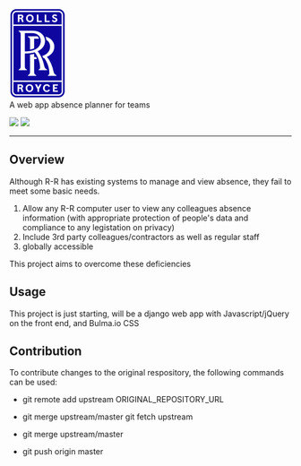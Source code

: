 <p>
    <img alt="Rolls-Royce Logo" width="100" src="https://raw.githubusercontent.com/rropen/.github/main/img/logo.png">
    <br>
    A web app absence planner for teams
</p>

<!-- Place any useful shield.io shields here.  Use the style=flat styling option. -->
<p>
 <a href=""><img src="https://img.shields.io/badge/Rolls--Royce-Software%20Factory-10069f"></a>
 <a href="http://commitizen.github.io/cz-cli/"><img src="https://img.shields.io/badge/commitizen-friendly-brightgreen?style=flat"></a>
</p>

---

## Overview

Although R-R has existing systems to manage and view absence, they fail to meet some basic needs.
1. Allow any R-R computer user to view any colleagues absence information (with appropriate protection of people's data and compliance to any legistation on privacy)
2. Include 3rd party colleagues/contractors as well as regular staff
3. globally accessible

This project aims to overcome these deficiencies


## Usage

This project is just starting, will be a django web app with Javascript/jQuery on the front end, and Bulma.io CSS

## Contribution

To contribute changes to the original respository, the following commands can be used:

- git remote add upstream ORIGINAL_REPOSITORY_URL

- git merge upstream/master git fetch upstream

- git merge upstream/master

- git push origin master